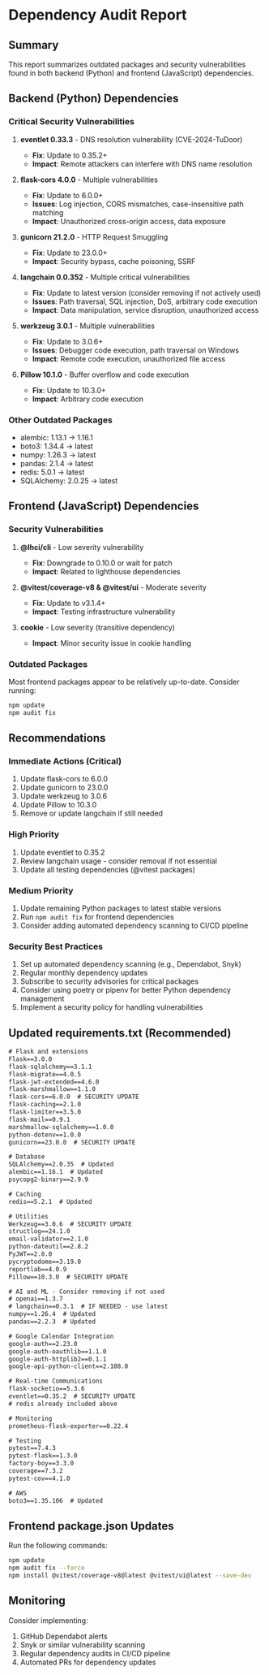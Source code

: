 # Dependency Audit Report

## Summary
This report summarizes outdated packages and security vulnerabilities found in both backend (Python) and frontend (JavaScript) dependencies.

## Backend (Python) Dependencies

### Critical Security Vulnerabilities

1. **eventlet 0.33.3** - DNS resolution vulnerability (CVE-2024-TuDoor)
   - **Fix**: Update to 0.35.2+
   - **Impact**: Remote attackers can interfere with DNS name resolution

2. **flask-cors 4.0.0** - Multiple vulnerabilities
   - **Fix**: Update to 6.0.0+
   - **Issues**: Log injection, CORS mismatches, case-insensitive path matching
   - **Impact**: Unauthorized cross-origin access, data exposure

3. **gunicorn 21.2.0** - HTTP Request Smuggling
   - **Fix**: Update to 23.0.0+
   - **Impact**: Security bypass, cache poisoning, SSRF

4. **langchain 0.0.352** - Multiple critical vulnerabilities
   - **Fix**: Update to latest version (consider removing if not actively used)
   - **Issues**: Path traversal, SQL injection, DoS, arbitrary code execution
   - **Impact**: Data manipulation, service disruption, unauthorized access

5. **werkzeug 3.0.1** - Multiple vulnerabilities
   - **Fix**: Update to 3.0.6+
   - **Issues**: Debugger code execution, path traversal on Windows
   - **Impact**: Remote code execution, unauthorized file access

6. **Pillow 10.1.0** - Buffer overflow and code execution
   - **Fix**: Update to 10.3.0+
   - **Impact**: Arbitrary code execution

### Other Outdated Packages
- alembic: 1.13.1 → 1.16.1
- boto3: 1.34.4 → latest
- numpy: 1.26.3 → latest
- pandas: 2.1.4 → latest
- redis: 5.0.1 → latest
- SQLAlchemy: 2.0.25 → latest

## Frontend (JavaScript) Dependencies

### Security Vulnerabilities

1. **@lhci/cli** - Low severity vulnerability
   - **Fix**: Downgrade to 0.10.0 or wait for patch
   - **Impact**: Related to lighthouse dependencies

2. **@vitest/coverage-v8 & @vitest/ui** - Moderate severity
   - **Fix**: Update to v3.1.4+
   - **Impact**: Testing infrastructure vulnerability

3. **cookie** - Low severity (transitive dependency)
   - **Impact**: Minor security issue in cookie handling

### Outdated Packages
Most frontend packages appear to be relatively up-to-date. Consider running:
```bash
npm update
npm audit fix
```

## Recommendations

### Immediate Actions (Critical)
1. Update flask-cors to 6.0.0
2. Update gunicorn to 23.0.0
3. Update werkzeug to 3.0.6
4. Update Pillow to 10.3.0
5. Remove or update langchain if still needed

### High Priority
1. Update eventlet to 0.35.2
2. Review langchain usage - consider removal if not essential
3. Update all testing dependencies (@vitest packages)

### Medium Priority
1. Update remaining Python packages to latest stable versions
2. Run `npm audit fix` for frontend dependencies
3. Consider adding automated dependency scanning to CI/CD pipeline

### Security Best Practices
1. Set up automated dependency scanning (e.g., Dependabot, Snyk)
2. Regular monthly dependency updates
3. Subscribe to security advisories for critical packages
4. Consider using poetry or pipenv for better Python dependency management
5. Implement a security policy for handling vulnerabilities

## Updated requirements.txt (Recommended)

```txt
# Flask and extensions
Flask==3.0.0
flask-sqlalchemy==3.1.1
flask-migrate==4.0.5
flask-jwt-extended==4.6.0
flask-marshmallow==1.1.0
flask-cors==6.0.0  # SECURITY UPDATE
flask-caching==2.1.0
flask-limiter==3.5.0
flask-mail==0.9.1
marshmallow-sqlalchemy==1.0.0
python-dotenv==1.0.0
gunicorn==23.0.0  # SECURITY UPDATE

# Database
SQLAlchemy==2.0.35  # Updated
alembic==1.16.1  # Updated
psycopg2-binary==2.9.9

# Caching
redis==5.2.1  # Updated

# Utilities
Werkzeug==3.0.6  # SECURITY UPDATE
structlog==24.1.0
email-validator==2.1.0
python-dateutil==2.8.2
PyJWT==2.8.0
pycryptodome==3.19.0
reportlab==4.0.9
Pillow==10.3.0  # SECURITY UPDATE

# AI and ML - Consider removing if not used
# openai==1.3.7
# langchain==0.3.1  # IF NEEDED - use latest
numpy==1.26.4  # Updated
pandas==2.2.3  # Updated

# Google Calendar Integration
google-auth==2.23.0
google-auth-oauthlib==1.1.0
google-auth-httplib2==0.1.1
google-api-python-client==2.108.0

# Real-time Communications
flask-socketio==5.3.6
eventlet==0.35.2  # SECURITY UPDATE
# redis already included above

# Monitoring
prometheus-flask-exporter==0.22.4

# Testing
pytest==7.4.3
pytest-flask==1.3.0
factory-boy==3.3.0
coverage==7.3.2
pytest-cov==4.1.0

# AWS
boto3==1.35.106  # Updated
```

## Frontend package.json Updates

Run the following commands:
```bash
npm update
npm audit fix --force
npm install @vitest/coverage-v8@latest @vitest/ui@latest --save-dev
```

## Monitoring

Consider implementing:
1. GitHub Dependabot alerts
2. Snyk or similar vulnerability scanning
3. Regular dependency audits in CI/CD pipeline
4. Automated PRs for dependency updates